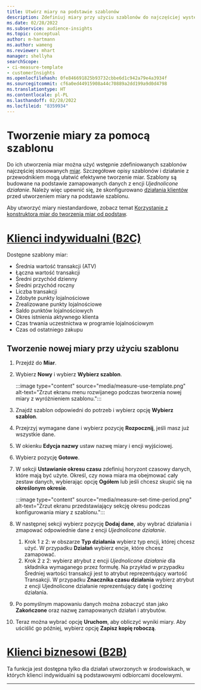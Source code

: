 ```yaml
---
title: Utwórz miary na podstawie szablonów
description: Zdefiniuj miary przy użyciu szablonów do najczęściej występujących spraw.
ms.date: 02/28/2022
ms.subservice: audience-insights
ms.topic: conceptual
author: m-hartmann
ms.author: wameng
ms.reviewer: mhart
manager: shellyha
searchScope:
- ci-measure-template
- customerInsights
ms.openlocfilehash: 0fe846691825b93732cbbe6d1c942a79e4a3934f
ms.sourcegitcommit: cf6a0ed44915908a44c70889a2dd199a9d0d4798
ms.translationtype: HT
ms.contentlocale: pl-PL
ms.lasthandoff: 02/28/2022
ms.locfileid: "8359934"
---
```

# <a name="use-a-template-to-build-a-measure"></a>Tworzenie miary za pomocą szablonu

Do ich utworzenia miar można użyć wstępnie zdefiniowanych szablonów najczęściej stosowanych [miar](measures.md). Szczegółowe opisy szablonów i działanie z przewodnikiem mogą ułatwić efektywne tworzenie miar. Szablony są budowane na podstawie zamapowanych danych z encji *Ujednolicone działanie*. Należy więc upewnić się, że skonfigurowano [działania klientów](activities.md) przed utworzeniem miary na podstawie szablonu.

Aby utworzyć miary niestandardowe, zobacz temat [Korzystanie z konstruktora miar do tworzenia miar od podstaw](measure-builder.md).

# <a name="individual-consumers-b-to-c"></a>[Klienci indywidualni (B2C)](#tab/b2c)

Dostępne szablony miar: 
- Średnia wartość transakcji (ATV)
- Łączna wartość transakcji
- Średni przychód dzienny
- Średni przychód roczny
- Liczba transakcji
- Zdobyte punkty lojalnościowe
- Zrealizowane punkty lojalnościowe
- Saldo punktów lojalnościowych
- Okres istnienia aktywnego klienta
- Czas trwania uczestnictwa w programie lojalnościowym
- Czas od ostatniego zakupu

## <a name="build-a-new-measure-using-a-template"></a>Tworzenie nowej miary przy użyciu szablonu

1. Przejdź do **Miar**.

1. Wybierz **Nowy** i wybierz **Wybierz szablon**.

   :::image type="content" source="media/measure-use-template.png" alt-text="Zrzut ekranu menu rozwijanego podczas tworzenia nowej miary z wyróżnieniem szablonu.":::

1. Znajdź szablon odpowiedni do potrzeb i wybierz opcję **Wybierz szablon**.

1. Przejrzyj wymagane dane i wybierz pozycję **Rozpocznij**, jeśli masz już wszystkie dane.

1. W okienku **Edycja nazwy** ustaw nazwę miary i encji wyjściowej. 

1. Wybierz pozycję **Gotowe**.

1. W sekcji **Ustawianie okresu czasu** zdefiniuj horyzont czasowy danych, które mają być użyte. Określ, czy nowa miara ma obejmować cały zestaw danych, wybierając opcję **Ogółem** lub jeśli chcesz skupić się na **określonym okresie**.

   :::image type="content" source="media/measure-set-time-period.png" alt-text="Zrzut ekranu przedstawiający sekcję okresu podczas konfigurowania miary z szablonu.":::

1. W następnej sekcji wybierz pozycję **Dodaj dane**, aby wybrać działania i zmapować odpowiednie dane z encji *Ujednolicone działanie*.

    1. Krok 1 z 2: w obszarze **Typ działania** wybierz typ encji, której chcesz użyć. W przypadku **Działań** wybierz encje, które chcesz zamapować.
    1. Krok 2 z 2: wybierz atrybut z encji *Ujednolicone działanie* dla składnika wymaganego przez formułę. Na przykład w przypadku Średniej wartości transakcji jest to atrybut reprezentujący wartość Transakcji. W przypadku **Znacznika czasu działania** wybierz atrybut z encji Ujednolicone działanie reprezentujący datę i godzinę działania.
   
1. Po pomyślnym mapowaniu danych można zobaczyć stan jako **Zakończone** oraz nazwę zamapowanych działań i atrybutów.

1. Teraz można wybrać opcję **Uruchom**, aby obliczyć wyniki miary. Aby uściślić go później, wybierz opcję **Zapisz kopię roboczą**.

# <a name="business-accounts-b-to-b"></a>[Klienci biznesowi (B2B)](#tab/b2b)

Ta funkcja jest dostępna tylko dla działań utworzonych w środowiskach, w których klienci indywidualni są podstawowymi odbiorcami docelowymi.

---
